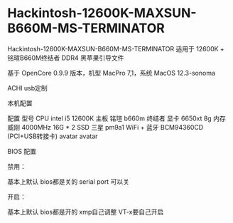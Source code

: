 # Hackintosh-12600K-MAXSUN-B660M-MS-TERMINATOR
Hackintosh-12600K-MAXSUN-B660M-MS-TERMINATOR
适用于 12600K + 铭瑄B660M终结者 DDR4 黑苹果引导文件

基于 OpenCore 0.9.9 版本，机型 MacPro 7,1，系统 MacOS 12.3-sonoma

ACHI usb定制

本机配置

配置	型号
CPU	intel i5 12600K
主板	铭瑄 b660m 终结者
显卡	6650xt 8g
内存	威刚 4000MHz 16G * 2
SSD	三星 pm9a1
WiFi + 蓝牙	BCM94360CD (PCI+USB转接卡)
avatar avatar

BIOS 配置

禁用：

基本上默认 bios都是关的 serial port 可以关

开启：

基本上默认 bios都是开的 xmp自己调整 VT-x要自己开启
